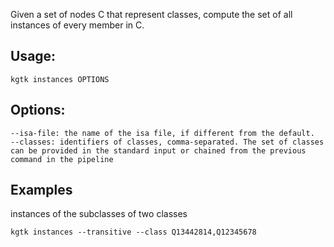 Given a set of nodes C that represent classes, compute the set of all instances of every member in C.

## Usage:
```
kgtk instances OPTIONS
```
## Options:
```
--isa-file: the name of the isa file, if different from the default.
--classes: identifiers of classes, comma-separated. The set of classes can be provided in the standard input or chained from the previous command in the pipeline
```

## Examples

instances of the subclasses of two classes
```
kgtk instances --transitive --class Q13442814,Q12345678
```
